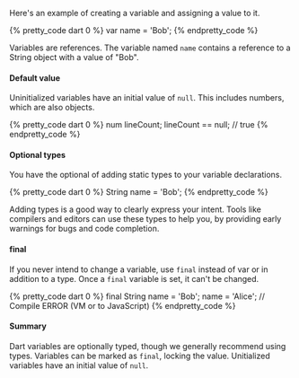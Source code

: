 Here's an example of creating a variable and assigning a value to it.

{% pretty_code dart 0 %}
var name = 'Bob';
{% endpretty_code %}

Variables are references. The variable named `name` contains a reference
to a String object with a value of "Bob".

#### Default value

Uninitialized variables have an initial value of `null`. This includes numbers,
which are also objects.

{% pretty_code dart 0 %}
num lineCount;
lineCount == null; // true
{% endpretty_code %}

#### Optional types

You have the optional of adding static types to your variable declarations.

{% pretty_code dart 0 %}
String name = 'Bob';
{% endpretty_code %}

Adding types is a good way to clearly express your intent.
Tools like compilers and editors can use these types to
help you, by providing early warnings for bugs and code completion.

#### final

If you never intend to change a variable, use `final` instead of var or in
addition to a type. Once a `final` variable is set, it can't be changed.

{% pretty_code dart 0 %}
final String name = 'Bob';
<span class="code-error">name = 'Alice'; // Compile ERROR (VM or to JavaScript)</span>
{% endpretty_code %}

#### Summary

Dart variables are optionally typed, though we generally recommend using types.
Variables can be marked as `final`, locking the value. Unitialized variables
have an initial value of `null`.